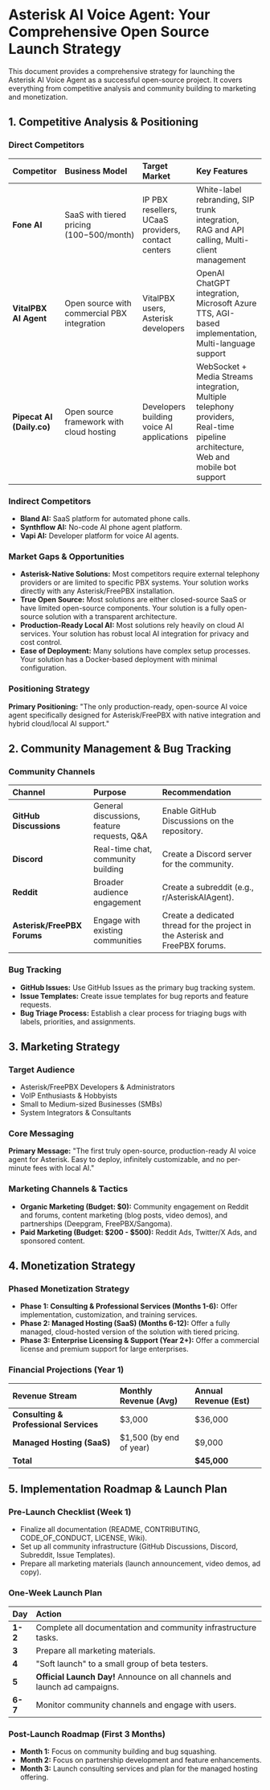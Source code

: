 # Asterisk AI Voice Agent: Your Comprehensive Open Source Launch Strategy

This document provides a comprehensive strategy for launching the Asterisk AI Voice Agent as a successful open-source project. It covers everything from competitive analysis and community building to marketing and monetization.

## 1. Competitive Analysis & Positioning

### Direct Competitors

| Competitor | Business Model | Target Market | Key Features | Positioning | Strengths | Weaknesses |
| :--- | :--- | :--- | :--- | :--- | :--- | :--- |
| **Fone AI** | SaaS with tiered pricing ($100-$500/month) | IP PBX resellers, UCaaS providers, contact centers | White-label rebranding, SIP trunk integration, RAG and API calling, Multi-client management | Established commercial solution | Mature product, white-label options, established customer base | Closed source, expensive for small businesses |
| **VitalPBX AI Agent** | Open source with commercial PBX integration | VitalPBX users, Asterisk developers | OpenAI ChatGPT integration, Microsoft Azure TTS, AGI-based implementation, Multi-language support | Technical solution for VitalPBX ecosystem | Established in VitalPBX community, detailed documentation | Limited to VitalPBX, older AGI approach, complex setup |
| **Pipecat AI (Daily.co)** | Open source framework with cloud hosting | Developers building voice AI applications | WebSocket + Media Streams integration, Multiple telephony providers, Real-time pipeline architecture, Web and mobile bot support | General-purpose voice AI framework | Well-funded, modern architecture, good documentation | Not Asterisk-specific, requires external telephony providers |

### Indirect Competitors

*   **Bland AI:** SaaS platform for automated phone calls.
*   **Synthflow AI:** No-code AI phone agent platform.
*   **Vapi AI:** Developer platform for voice AI agents.

### Market Gaps & Opportunities

*   **Asterisk-Native Solutions:** Most competitors require external telephony providers or are limited to specific PBX systems. Your solution works directly with any Asterisk/FreePBX installation.
*   **True Open Source:** Most solutions are either closed-source SaaS or have limited open-source components. Your solution is a fully open-source solution with a transparent architecture.
*   **Production-Ready Local AI:** Most solutions rely heavily on cloud AI services. Your solution has robust local AI integration for privacy and cost control.
*   **Ease of Deployment:** Many solutions have complex setup processes. Your solution has a Docker-based deployment with minimal configuration.

### Positioning Strategy

**Primary Positioning:** "The only production-ready, open-source AI voice agent specifically designed for Asterisk/FreePBX with native integration and hybrid cloud/local AI support."

## 2. Community Management & Bug Tracking

### Community Channels

| Channel | Purpose | Recommendation |
| :--- | :--- | :--- |
| **GitHub Discussions** | General discussions, feature requests, Q&A | Enable GitHub Discussions on the repository. |
| **Discord** | Real-time chat, community building | Create a Discord server for the community. |
| **Reddit** | Broader audience engagement | Create a subreddit (e.g., r/AsteriskAIAgent). |
| **Asterisk/FreePBX Forums** | Engage with existing communities | Create a dedicated thread for the project in the Asterisk and FreePBX forums. |

### Bug Tracking

*   **GitHub Issues:** Use GitHub Issues as the primary bug tracking system.
*   **Issue Templates:** Create issue templates for bug reports and feature requests.
*   **Bug Triage Process:** Establish a clear process for triaging bugs with labels, priorities, and assignments.

## 3. Marketing Strategy

### Target Audience

*   Asterisk/FreePBX Developers & Administrators
*   VoIP Enthusiasts & Hobbyists
*   Small to Medium-sized Businesses (SMBs)
*   System Integrators & Consultants

### Core Messaging

**Primary Message:** "The first truly open-source, production-ready AI voice agent for Asterisk. Easy to deploy, infinitely customizable, and no per-minute fees with local AI."

### Marketing Channels & Tactics

*   **Organic Marketing (Budget: $0):** Community engagement on Reddit and forums, content marketing (blog posts, video demos), and partnerships (Deepgram, FreePBX/Sangoma).
*   **Paid Marketing (Budget: $200 - $500):** Reddit Ads, Twitter/X Ads, and sponsored content.

## 4. Monetization Strategy

### Phased Monetization Strategy

*   **Phase 1: Consulting & Professional Services (Months 1-6):** Offer implementation, customization, and training services.
*   **Phase 2: Managed Hosting (SaaS) (Months 6-12):** Offer a fully managed, cloud-hosted version of the solution with tiered pricing.
*   **Phase 3: Enterprise Licensing & Support (Year 2+):** Offer a commercial license and premium support for large enterprises.

### Financial Projections (Year 1)

| Revenue Stream | Monthly Revenue (Avg) | Annual Revenue (Est) |
| :--- | :--- | :--- |
| **Consulting & Professional Services** | $3,000 | $36,000 |
| **Managed Hosting (SaaS)** | $1,500 (by end of year) | $9,000 |
| **Total** | | **$45,000** |

## 5. Implementation Roadmap & Launch Plan

### Pre-Launch Checklist (Week 1)

*   Finalize all documentation (README, CONTRIBUTING, CODE_OF_CONDUCT, LICENSE, Wiki).
*   Set up all community infrastructure (GitHub Discussions, Discord, Subreddit, Issue Templates).
*   Prepare all marketing materials (launch announcement, video demos, ad copy).

### One-Week Launch Plan

| Day | Action |
| :--- | :--- |
| **1-2** | Complete all documentation and community infrastructure tasks. |
| **3** | Prepare all marketing materials. |
| **4** | "Soft launch" to a small group of beta testers. |
| **5** | **Official Launch Day!** Announce on all channels and launch ad campaigns. |
| **6-7** | Monitor community channels and engage with users. |

### Post-Launch Roadmap (First 3 Months)

*   **Month 1:** Focus on community building and bug squashing.
*   **Month 2:** Focus on partnership development and feature enhancements.
*   **Month 3:** Launch consulting services and plan for the managed hosting offering.

